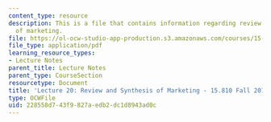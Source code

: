 ```yaml
---
content_type: resource
description: This is a file that contains information regarding review and synthesis
  of marketing.
file: https://ol-ocw-studio-app-production.s3.amazonaws.com/courses/15-810-marketing-management-analytics-frameworks-and-applications-fall-2015/228558d743f9827aedb2dc1d8943ad0c_MIT15_810F15_L20_ReviewSyn.pdf
file_type: application/pdf
learning_resource_types:
- Lecture Notes
parent_title: Lecture Notes
parent_type: CourseSection
resourcetype: Document
title: 'Lecture 20: Review and Synthesis of Marketing - 15.810 Fall 2015'
type: OCWFile
uid: 228558d7-43f9-827a-edb2-dc1d8943ad0c
---
```


